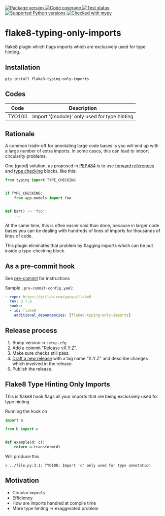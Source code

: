 <a href="https://pypi.org/project/flake8-typing-only-imports/">
    <img src="https://img.shields.io/pypi/v/flake8-typing-only-imports.svg" alt="Package version">
</a>
<a href="https://codecov.io/gh/sondrelg/flake8-typing-only-imports">
    <img src="https://codecov.io/gh/sondrelg/flake8-typing-only-imports/branch/master/graph/badge.svg" alt="Code coverage">
</a>
<a href="https://pypi.org/project/flake8-typing-only-imports/">
    <img src="https://github.com/sondrelg/flake8-typing-only-imports/actions/workflows/testing.yml/badge.svg" alt="Test status">
</a>
<a href="https://pypi.org/project/flake8-typing-only-imports/">
    <img src="https://img.shields.io/badge/python-3.7%2B-blue" alt="Supported Python versions">
</a>
<a href="http://mypy-lang.org/">
    <img src="http://www.mypy-lang.org/static/mypy_badge.svg" alt="Checked with mypy">
</a>

# flake8-typing-only-imports

flake8 plugin which flags imports which are exclusively used for type hinting.

## Installation

```shell
pip install flake8-typing-only-imports
```

## Codes

| Code   | Description                                  |
|--------|----------------------------------------------|
| TYO100 | Import '{module}' only used for type hinting |

## Rationale

A common trade-off for annotating large code bases is you will end up with a
large number of extra imports. In some cases, this can lead to
import circularity problems.

One (good) solution, as proposed in [PEP484](https://www.python.org/dev/peps/pep-0484/)
is to use [forward references](https://www.python.org/dev/peps/pep-0484/#forward-references)
and [type checking](https://www.python.org/dev/peps/pep-0484/#runtime-or-type-checking) blocks, like this:

```python
from typing import TYPE_CHECKING


if TYPE_CHECKING:
    from app.models import foo


def bar() -> 'foo':
    ...
```

At the same time, this is often easier said than done, because in larger code bases you can be dealing
with hundreds of lines of imports for thousands of lines of code.

This plugin eliminates that problem by flagging imports which can be put inside a type-checking block.

## As a pre-commit hook

See [pre-commit](https://github.com/pre-commit/pre-commit) for instructions

Sample `.pre-commit-config.yaml`:

```yaml
- repo: https://gitlab.com/pycqa/flake8
  rev: 3.7.8
  hooks:
  - id: flake8
    additional_dependencies: [flake8-typing-only-imports]
```

## Release process

1. Bump version in `setup.cfg`.
1. Add a commit "Release vX.Y.Z".
1. Make sure checks still pass.
1. [Draft a new release](https://github.com/sondrelg/flake8-typing-only-imports/releases/new) with a tag name "X.Y.Z" and describe changes which involved in the release.
1. Publish the release.
## Flake8 Type Hinting Only Imports

This is flake8 hook flags all your imports that are being exclusively used for type hinting.

Running the hook on
```python
import a

from b import c


def example(d: c):
    return a.transform(d)
```
Will produce this
```shell
> ../file.py:3:1: TYO100: Import 'c' only used for type annotation
```

## Motivation

- Circular imports
- Efficiency
- How are imports handled at compile time
- More type hinting -> exaggerated problem
